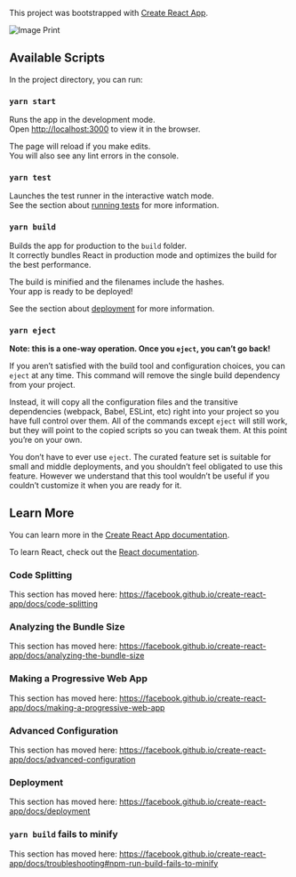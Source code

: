 This project was bootstrapped with [Create React App](https://github.com/facebook/create-react-app).

![Image Print](https://00e9e64bacc0ef2220d2aa7b31f8edc179a96ff2d9fced6f4e-apidata.googleusercontent.com/download/storage/v1/b/shaped-storm-144914.appspot.com/o/drumstore.png?qk=AD5uMEsvFAV0y-cebi_kG90zJBWk048YhFMIgKf4M0OM9EJCH-FhsRi_iYxUl5A49cWjKKCDwP_UWPIp9v_KBWOWHp9UCbvV7xWVXOKfYz98nE43hpYxl5QP8Sw1XeGXUI6xzdGsFDgVeafpMxRXLQ2TEEjjWdJRml9FrFb9tBsWV2wRbGg5rbC8mJIVPM_3As5z_5C6gAJScqlnf7ye03ZlPqDGXLQzSaLm8XdYKl-mnmpKGQULa7B_FRrTjiGDFVRkdjAGTUg5KFrPnu0Vgw6Zpy-KcYDvNiDDJQRYQXg9pyKPF3RBnoilyIzbMckR038PGJzbaLCwTopyZuIp4KMza-9YyPFlrnxI8luMsGe6Y4d7xHRrffCDSTsGV0D2MLRX0E6qmazgY8BUHzyLk0dIBGdNelb91su_Wky0ji222Is6nBHQfujglFjP3lbYYMIFG-8Oh_8_PMG3zLSwS7gK3AhKa4oXfhrKU6B2kBUlwvGF-ynKZ-aIHfa2u1bVd1Gh1zNU8r4bx97wvJ7KMpeTMfzz_FZ7AS8mGqC2pkHLfNgEf4N0orcnvUaHDWxvxNoZaS8mUHAlZlRziKAiPa7aAvtmBRIfpXDioGHRY4sl8CKTS5B8BsZ8Jv7Eq9eVFbs93wLuJhtrXvDp4YpfWDQO262z4XgXFBQ7l9xWcj9SNy35HhNLLFQMechUgoEeq9QLY2JQUZqkyvD3X96z_kYhyDBIijNvOAmoyBv28CztGwNk-nlr2FQm_4ct8MF_My-mLHwMIfNBYknkvagK6dTEYq7Lpw5rkTEiTSLcPMVOz-scnSvBG5ysXt18bwnXY6KWUyQs6Kuf)

## Available Scripts

In the project directory, you can run:

### `yarn start`

Runs the app in the development mode.<br />
Open [http://localhost:3000](http://localhost:3000) to view it in the browser.

The page will reload if you make edits.<br />
You will also see any lint errors in the console.

### `yarn test`

Launches the test runner in the interactive watch mode.<br />
See the section about [running tests](https://facebook.github.io/create-react-app/docs/running-tests) for more information.

### `yarn build`

Builds the app for production to the `build` folder.<br />
It correctly bundles React in production mode and optimizes the build for the best performance.

The build is minified and the filenames include the hashes.<br />
Your app is ready to be deployed!

See the section about [deployment](https://facebook.github.io/create-react-app/docs/deployment) for more information.

### `yarn eject`

**Note: this is a one-way operation. Once you `eject`, you can’t go back!**

If you aren’t satisfied with the build tool and configuration choices, you can `eject` at any time. This command will remove the single build dependency from your project.

Instead, it will copy all the configuration files and the transitive dependencies (webpack, Babel, ESLint, etc) right into your project so you have full control over them. All of the commands except `eject` will still work, but they will point to the copied scripts so you can tweak them. At this point you’re on your own.

You don’t have to ever use `eject`. The curated feature set is suitable for small and middle deployments, and you shouldn’t feel obligated to use this feature. However we understand that this tool wouldn’t be useful if you couldn’t customize it when you are ready for it.

## Learn More

You can learn more in the [Create React App documentation](https://facebook.github.io/create-react-app/docs/getting-started).

To learn React, check out the [React documentation](https://reactjs.org/).

### Code Splitting

This section has moved here: https://facebook.github.io/create-react-app/docs/code-splitting

### Analyzing the Bundle Size

This section has moved here: https://facebook.github.io/create-react-app/docs/analyzing-the-bundle-size

### Making a Progressive Web App

This section has moved here: https://facebook.github.io/create-react-app/docs/making-a-progressive-web-app

### Advanced Configuration

This section has moved here: https://facebook.github.io/create-react-app/docs/advanced-configuration

### Deployment

This section has moved here: https://facebook.github.io/create-react-app/docs/deployment

### `yarn build` fails to minify

This section has moved here: https://facebook.github.io/create-react-app/docs/troubleshooting#npm-run-build-fails-to-minify
